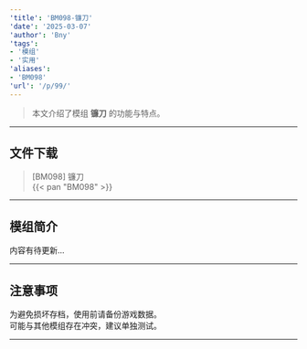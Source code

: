 ```yaml
---
'title': 'BM098-镰刀'
'date': '2025-03-07'
'author': 'Bny'
'tags':
- '模组'
- '实用'
'aliases':
- 'BM098'
'url': '/p/99/'
---
```


> 本文介绍了模组 **镰刀** 的功能与特点。

---

## 文件下载

> [BM098] 镰刀  
{{< pan "BM098" >}}  

---

## 模组简介

>  
内容有待更新...  

---

## 注意事项

>  
为避免损坏存档，使用前请备份游戏数据。  
可能与其他模组存在冲突，建议单独测试。  

---


